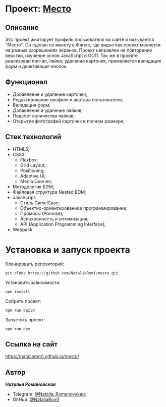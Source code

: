 # Проект: [Место](https://nataliarom1.github.io/mesto/)

## **Описание**

Это проект имитирует профиль пользователя на сайте и называется "Место". Он сделан по макету в Фигме, где видно как проект меняется на разных разрешениях экранов. Проект направлен на повторение верстки,  изучение основ JavaScript и ООП. Так же в проекте реализован поп-ап, лайки, удаление карточек, применяется валидация форм и деактивация кнопок. 

## **Функционал**

- Добавление и удаление карточек;
- Редактирование профиля и аватара пользователя;
- Валидация форм;
- Добавление и удаление лайков;
- Подсчет количества лайков;
- Открытие фотографий карточек в полном размере;

## **Стек технологий**

- HTML5;
- CSS3:
  - Flexbox;
  - Grid Layout;
  - Positioning;
  - Adaptive UI;
  - Media Queries;
- Методология БЭМ;
- Файловая структура Nested БЭМ;
- JavaScript:
  - Стиль CamelCase;
  - Объектно-ориентированное программирование;
  - Промисы (Promise);
  - Асинхронность и оптимизация;
  - API (Application Programming Interface);
- Webpack

# **Установка и запуск проекта**

Клонировать репозиторий:

    git clone https://github.com/NataliaRom1/mesto.git
    
Установить зависимости:

    npm install

Собрать проект:

    npm run build

Запустить проект:

    npm run dev

## **Ссылка на сайт**

https://nataliarom1.github.io/mesto/

## **Автор**

**_Наталья Романовская_**

- Telegram: [@Natalia_Romanovskaia](https://t.me/Natalia_Romanovskaia)
- GitHub: [@NataliaRom1](https://github.com/NataliaRom1)



